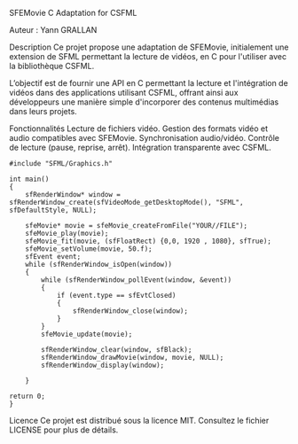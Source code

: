 SFEMovie C Adaptation for CSFML

Auteur : Yann GRALLAN

Description
Ce projet propose une adaptation de SFEMovie, initialement une extension de SFML permettant la lecture de vidéos, en C pour l'utiliser avec la bibliothèque CSFML.

L’objectif est de fournir une API en C permettant la lecture et l'intégration de vidéos dans des applications utilisant CSFML, offrant ainsi aux développeurs une manière simple d'incorporer des contenus multimédias dans leurs projets.

Fonctionnalités
Lecture de fichiers vidéo.
Gestion des formats vidéo et audio compatibles avec SFEMovie.
Synchronisation audio/vidéo.
Contrôle de lecture (pause, reprise, arrêt).
Intégration transparente avec CSFML.

```
#include "SFML/Graphics.h"

int main()
{
	sfRenderWindow* window = sfRenderWindow_create(sfVideoMode_getDesktopMode(), "SFML", sfDefaultStyle, NULL);

	sfeMovie* movie = sfeMovie_createFromFile("YOUR//FILE");
	sfeMovie_play(movie);
	sfeMovie_fit(movie, (sfFloatRect) {0,0, 1920 , 1080}, sfTrue);
	sfeMovie_setVolume(movie, 50.f);
	sfEvent event;
	while (sfRenderWindow_isOpen(window))
	{
		while (sfRenderWindow_pollEvent(window, &event))
		{
			if (event.type == sfEvtClosed)
			{
				sfRenderWindow_close(window);
			}
		}
		sfeMovie_update(movie);

		sfRenderWindow_clear(window, sfBlack);
		sfRenderWindow_drawMovie(window, movie, NULL);
		sfRenderWindow_display(window);

	}

return 0;
}

```

Licence
Ce projet est distribué sous la licence MIT. Consultez le fichier LICENSE pour plus de détails.
